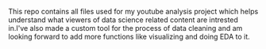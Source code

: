 This repo contains all files used for my youtube analysis project which helps understand what viewers of data science related content are intrested in.I've also made a custom tool for the process
of data cleaning and am looking forward to add more functions like visualizing and doing EDA to it.
